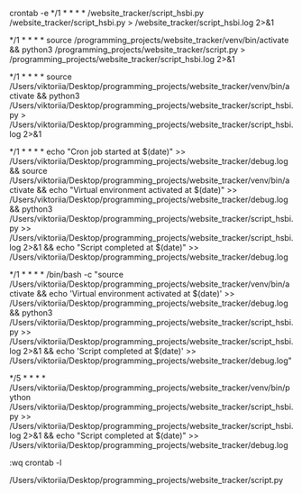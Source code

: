 crontab -e
*/1 * * * * /website_tracker/script_hsbi.py  /website_tracker/script_hsbi.py > /website_tracker/script_hsbi.log 2>&1

*/1 * * * * source /programming_projects/website_tracker/venv/bin/activate && python3 /programming_projects/website_tracker/script.py > /programming_projects/website_tracker/script_hsbi.log 2>&1

*/1 * * * * source /Users/viktoriia/Desktop/programming_projects/website_tracker/venv/bin/activate && python3 /Users/viktoriia/Desktop/programming_projects/website_tracker/script_hsbi.py > /Users/viktoriia/Desktop/programming_projects/website_tracker/script_hsbi.log 2>&1

*/1 * * * * echo "Cron job started at $(date)" >> /Users/viktoriia/Desktop/programming_projects/website_tracker/debug.log && source /Users/viktoriia/Desktop/programming_projects/website_tracker/venv/bin/activate && echo "Virtual environment activated at $(date)" >> /Users/viktoriia/Desktop/programming_projects/website_tracker/debug.log && python3 /Users/viktoriia/Desktop/programming_projects/website_tracker/script_hsbi.py >> /Users/viktoriia/Desktop/programming_projects/website_tracker/script_hsbi.log 2>&1 && echo "Script completed at $(date)" >> /Users/viktoriia/Desktop/programming_projects/website_tracker/debug.log

*/1 * * * * /bin/bash -c "source /Users/viktoriia/Desktop/programming_projects/website_tracker/venv/bin/activate && echo 'Virtual environment activated at $(date)' >> /Users/viktoriia/Desktop/programming_projects/website_tracker/debug.log && python3 /Users/viktoriia/Desktop/programming_projects/website_tracker/script_hsbi.py >> /Users/viktoriia/Desktop/programming_projects/website_tracker/script_hsbi.log 2>&1 && echo 'Script completed at $(date)' >> /Users/viktoriia/Desktop/programming_projects/website_tracker/debug.log"

*/5 * * * * /Users/viktoriia/Desktop/programming_projects/website_tracker/venv/bin/python /Users/viktoriia/Desktop/programming_projects/website_tracker/script_hsbi.py >> /Users/viktoriia/Desktop/programming_projects/website_tracker/script_hsbi.log 2>&1 && echo "Script completed at $(date)" >> /Users/viktoriia/Desktop/programming_projects/website_tracker/debug.log


:wq
crontab -l

/Users/viktoriia/Desktop/programming_projects/website_tracker/script.py